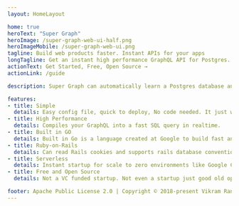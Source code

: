 ```yaml
---
layout: HomeLayout

home: true
heroText: "Super Graph"
heroImage: /super-graph-web-ui-half.png
heroImageMobile: /super-graph-web-ui.png
tagline: Build web products faster. Instant APIs for your apps
longTagline: Get an instant high performance GraphQL API for Postgres. No code needed. GraphQL is automatically transformed into efficient database queries.
actionText: Get Started, Free, Open Source →
actionLink: /guide

description: Super Graph can automatically learn a Postgres database and instantly serve it as a fast and secured GraphQL API. It comes with tools to create a new app and manage it's database. You get it all, a very productive developer and a highly scalable app backend. It's designed to work well on serverless platforms by Google, AWS, Microsoft, etc. The goal is to save you a ton of time and money so you can focus on you're apps core value.

features:
- title: Simple
  details: Easy config file, quick to deploy, No code needed. It just works.
- title: High Performance
  details: Compiles your GraphQL into a fast SQL query in realtime.
- title: Built in GO
  details: Built in Go is a language created at Google to build fast and secure web services.
- title: Ruby-on-Rails
  details: Can read Rails cookies and supports rails database conventions.
- title: Serverless
  details: Instant startup for scale to zero environments like Google Cloud Run, App Engine, AWS Lambda
- title: Free and Open Source
  details: Not a VC funded startup. Not even a startup just good old open source code

footer: Apache Public License 2.0 | Copyright © 2018-present Vikram Rangnekar
---
```

